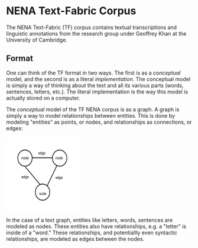 # NENA Text-Fabric Corpus

The NENA Text-Fabric (TF) corpus contains textual transcriptions and linguistic annotations from the research group under Geoffrey Khan at the University of Cambridge.

## Format

One can think of the TF format in two ways. The first is as a *conceptual* model, and the second is as a literal *implementation*. The conceptual model is simply a way of thinking about the text and all its various parts (words, sentences, letters, etc.). The literal implementation is the way this model is actually stored on a computer. 

The *conceptual* model of the TF NENA corpus is as a graph. A graph is simply a way to model relationships between entities. This is done by modeling "entities" as points, or nodes, and relationships as connections, or edges:

<img src="images/nodes_edges.png" height=200px width=200px>

In the case of a text graph, entities like letters, words, sentences are modeled as nodes. These entities also have relationships, e.g. a "letter" is inside of a "word." These relationships, and potentiallly even syntactic relationships, are modeled as edges between the nodes. 


